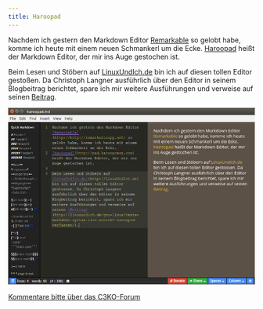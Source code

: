 ```yaml
---
title: Haroopad
---
```


Nachdem ich gestern den Markdown Editor [Remarkable](http://http://remarkableapp.net) so gelobt habe, komme ich heute mit einem neuen Schmankerl um die Ecke. 
[Haroopad](http://pad.haroopress.com) heißt der Markdown Editor, der mir ins Auge gestochen ist.

Beim Lesen und Stöbern auf [LinuxUndIch.de](http://LinuxUndIch.de) bin ich auf diesen tollen Editor gestoßen. Da Christoph Langner ausführlich über den Editor in seinem Blogbeitrag berichtet, spare ich mir weitere Ausführungen und verweise auf seinen [Beitrag](http://linuxundich.de/gnu-linux/texte-markdown-syntax-live-ansicht-haroopad-verfassen/).

![Haroopad](images/posts/2015-01-15/haroopad.png)

[Kommentare bitte über das C3KO-Forum](http://forum.c3ko.de/index.php?p=/discussion/16/kommentar-thread-zum-blogbeitrag-a-pinch-of-korean#latest)